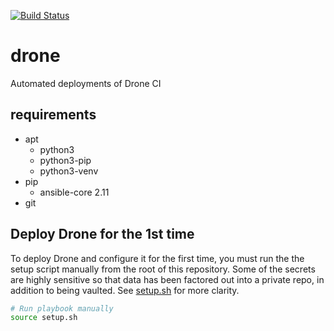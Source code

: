 [![Build Status](https://drone.kiwi-labs.net/api/badges/Diesel-Net/drone/status.svg)](https://drone.kiwi-labs.net/Diesel-Net/drone)

# drone
Automated deployments of Drone CI

## requirements
- apt
  - python3
  - python3-pip
  - python3-venv
- pip
  - ansible-core 2.11
- git

## Deploy Drone for the 1st time

To deploy Drone and configure it for the first time, you must run the the setup script manually from the root of this repository. Some of the secrets are highly sensitive so that data has been factored out into a private repo, in addition to being vaulted. See [setup.sh](setup.sh) for more clarity.
```bash
# Run playbook manually
source setup.sh
```
